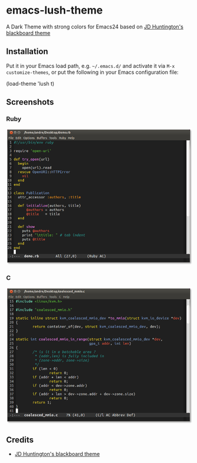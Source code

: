 emacs-lush-theme
================

A Dark Theme with strong colors for Emacs24 based on [JD Huntington's blackboard theme](http://blog.jdhuntington.com/2008/11/emacs-color-theme-blackboard.html)

## Installation

Put it in your Emacs load path, e.g. `~/.emacs.d/` and activate it via `M-x customize-themes`, or put the following in your Emacs configuration file:

  (load-theme 'lush t)

## Screenshots

### Ruby
![Screenshot](lush_example_ruby.png)

### C
![Screenshot](lush_example_c.png)

## Credits

* [JD Huntington's blackboard theme](http://blog.jdhuntington.com/2008/11/emacs-color-theme-blackboard.html)
